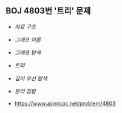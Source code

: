 ## BOJ 4803번 '트리' 문제 

* _자료 구조_
* _그래프 이론_
* _그래프 탐색_
* _트리_
* _깊이 우선 탐색_
* _분리 집합_

* https://www.acmicpc.net/problem/4803